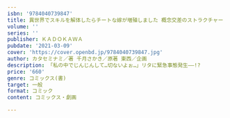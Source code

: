 ```yaml
---
isbn: '9784040739847'
title: 異世界でスキルを解体したらチートな嫁が増殖しました 概念交差のストラクチャー　7
volume: ''
series: ''
publisher: ＫＡＤＯＫＡＷＡ
pubdate: '2021-03-09'
cover: 'https://cover.openbd.jp/9784040739847.jpg'
author: カタセミナミ／著 千月さかき／原著 東西／企画
description: 「私の中でじんじんして…切ないよぉ…」リタに緊急事態発生――!?
price: '660'
genre: コミックス(書)
target: 一般
format: コミック
content: コミックス・劇画

---
```

